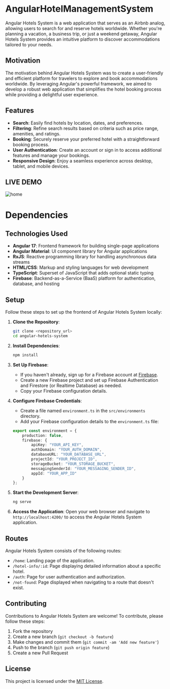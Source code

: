 # AngularHotelManagementSystem
Angular Hotels System is a web application that serves as an Airbnb analog, allowing users to search for and reserve hotels worldwide. Whether you're planning a vacation, a business trip, or just a weekend getaway, Angular Hotels System provides an intuitive platform to discover accommodations tailored to your needs.

## Motivation

The motivation behind Angular Hotels System was to create a user-friendly and efficient platform for travelers to explore and book accommodations worldwide. By leveraging Angular's powerful framework, we aimed to develop a robust web application that simplifies the hotel booking process while providing a delightful user experience.

## Features
- **Search**: Easily find hotels by location, dates, and preferences.
- **Filtering**: Refine search results based on criteria such as price range, amenities, and ratings.
- **Booking**: Securely reserve your preferred hotel with a straightforward booking process.
- **User Authentication**: Create an account or sign in to access additional features and manage your bookings.
- **Responsive Design**: Enjoy a seamless experience across desktop, tablet, and mobile devices.

## LIVE DEMO
![home](https://github.com/DavitMamardashvili/angular-hotel-management-system/assets/133438090/d2e4e341-d237-471c-9365-4e2f6f68450f)

# Dependencies

## Technologies Used
- **Angular 17**: Frontend framework for building single-page applications
- **Angular Material**: UI component library for Angular applications
- **RxJS**: Reactive programming library for handling asynchronous data streams
- **HTML/CSS**: Markup and styling languages for web development
- **TypeScript**: Superset of JavaScript that adds optional static typing
- **Firebase**: Backend-as-a-Service (BaaS) platform for authentication, database, and hosting


## Setup

Follow these steps to set up the frontend of Angular Hotels System locally:

1. **Clone the Repository**: 
    ```bash
    git clone <repository_url>
    cd angular-hotels-system
    ```

2. **Install Dependencies**: 
    ```bash
    npm install
    ```

3. **Set Up Firebase**:
    - If you haven't already, sign up for a Firebase account at [Firebase](https://firebase.google.com/).
    - Create a new Firebase project and set up Firebase Authentication and Firestore (or Realtime Database) as needed.
    - Copy your Firebase configuration details.

4. **Configure Firebase Credentials**:
    - Create a file named `environment.ts` in the `src/environments` directory.
    - Add your Firebase configuration details to the `environment.ts` file:

    ```typescript
    export const environment = {
        production: false,
        firebase: {
            apiKey: "YOUR_API_KEY",
            authDomain: "YOUR_AUTH_DOMAIN",
            databaseURL: "YOUR_DATABASE_URL",
            projectId: "YOUR_PROJECT_ID",
            storageBucket: "YOUR_STORAGE_BUCKET",
            messagingSenderId: "YOUR_MESSAGING_SENDER_ID",
            appId: "YOUR_APP_ID"
        }
    };
    ```

5. **Start the Development Server**:
    ```bash
    ng serve
    ```

6. **Access the Application**:
    Open your web browser and navigate to `http://localhost:4200/` to access the Angular Hotels System application.

## Routes

Angular Hotels System consists of the following routes:

- `/home`: Landing page of the application.
- `/hotel-info/:id`: Page displaying detailed information about a specific hotel.
- `/auth`: Page for user authentication and authorization.
- `/not-found`: Page displayed when navigating to a route that doesn't exist.

## Contributing

Contributions to Angular Hotels System are welcome! To contribute, please follow these steps:

1. Fork the repository
2. Create a new branch (`git checkout -b feature`)
3. Make changes and commit them (`git commit -am 'Add new feature'`)
4. Push to the branch (`git push origin feature`)
5. Create a new Pull Request

## License

This project is licensed under the [MIT License](LICENSE).
